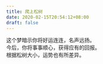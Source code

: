 ```yaml
---
title: 爬上松树
date: 2020-02-15T20:54:12+08:00
draft: false
---
```


这个梦暗示你将好运连连，名声远扬。<br>
今后，你将事事顺心，获得应有的回报。<br>
根据松树大小，运势也有所差异。<br>
